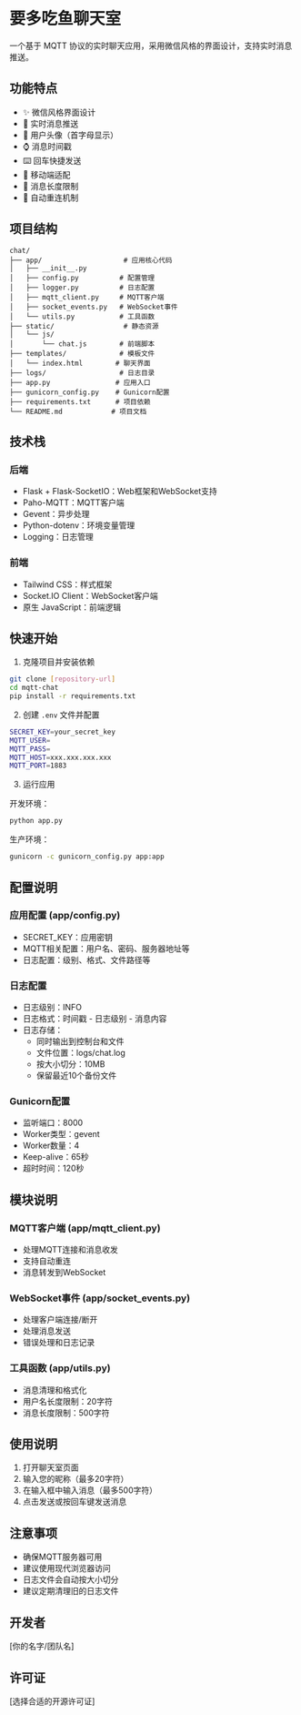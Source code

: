 # 要多吃鱼聊天室

一个基于 MQTT 协议的实时聊天应用，采用微信风格的界面设计，支持实时消息推送。

## 功能特点

- ✨ 微信风格界面设计
- 🚀 实时消息推送
- 👤 用户头像（首字母显示）
- ⌚ 消息时间戳
- ⌨️ 回车快捷发送
- 📱 移动端适配
- 📝 消息长度限制
- 🔄 自动重连机制

## 项目结构

```
chat/
├── app/                    # 应用核心代码
│   ├── __init__.py
│   ├── config.py          # 配置管理
│   ├── logger.py          # 日志配置
│   ├── mqtt_client.py     # MQTT客户端
│   ├── socket_events.py   # WebSocket事件
│   └── utils.py           # 工具函数
├── static/                 # 静态资源
│   └── js/
│       └── chat.js        # 前端脚本
├── templates/             # 模板文件
│   └── index.html        # 聊天界面
├── logs/                  # 日志目录
├── app.py                # 应用入口
├── gunicorn_config.py    # Gunicorn配置
├── requirements.txt      # 项目依赖
└── README.md            # 项目文档
```

## 技术栈

### 后端
- Flask + Flask-SocketIO：Web框架和WebSocket支持
- Paho-MQTT：MQTT客户端
- Gevent：异步处理
- Python-dotenv：环境变量管理
- Logging：日志管理

### 前端
- Tailwind CSS：样式框架
- Socket.IO Client：WebSocket客户端
- 原生 JavaScript：前端逻辑

## 快速开始

1. 克隆项目并安装依赖
```bash
git clone [repository-url]
cd mqtt-chat
pip install -r requirements.txt
```

2. 创建 `.env` 文件并配置
```bash
SECRET_KEY=your_secret_key
MQTT_USER=
MQTT_PASS=
MQTT_HOST=xxx.xxx.xxx.xxx
MQTT_PORT=1883
```

3. 运行应用

开发环境：
```bash
python app.py
```

生产环境：
```bash
gunicorn -c gunicorn_config.py app:app
```

## 配置说明

### 应用配置 (app/config.py)
- SECRET_KEY：应用密钥
- MQTT相关配置：用户名、密码、服务器地址等
- 日志配置：级别、格式、文件路径等

### 日志配置
- 日志级别：INFO
- 日志格式：时间戳 - 日志级别 - 消息内容
- 日志存储：
  - 同时输出到控制台和文件
  - 文件位置：logs/chat.log
  - 按大小切分：10MB
  - 保留最近10个备份文件

### Gunicorn配置
- 监听端口：8000
- Worker类型：gevent
- Worker数量：4
- Keep-alive：65秒
- 超时时间：120秒

## 模块说明

### MQTT客户端 (app/mqtt_client.py)
- 处理MQTT连接和消息收发
- 支持自动重连
- 消息转发到WebSocket

### WebSocket事件 (app/socket_events.py)
- 处理客户端连接/断开
- 处理消息发送
- 错误处理和日志记录

### 工具函数 (app/utils.py)
- 消息清理和格式化
- 用户名长度限制：20字符
- 消息长度限制：500字符

## 使用说明

1. 打开聊天室页面
2. 输入您的昵称（最多20字符）
3. 在输入框中输入消息（最多500字符）
4. 点击发送或按回车键发送消息

## 注意事项

- 确保MQTT服务器可用
- 建议使用现代浏览器访问
- 日志文件会自动按大小切分
- 建议定期清理旧的日志文件

## 开发者

[你的名字/团队名]

## 许可证

[选择合适的开源许可证]

